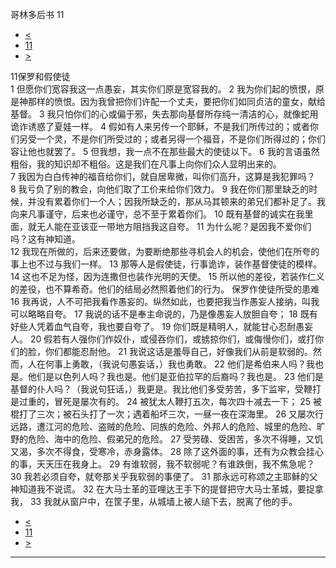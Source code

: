 ﻿





 哥林多后书 11




* [<](bible/2CO10.md)
* [11](bible/2CO.md)
* [>](bible/2CO12.md)



 
11保罗和假使徒  
1 但愿你们宽容我这一点愚妄，其实你们原是宽容我的。 
2 我为你们起的愤恨，原是神那样的愤恨。因为我曾把你们许配一个丈夫，要把你们如同贞洁的童女，献给基督。 
3 我只怕你们的心或偏于邪，失去那向基督所存纯一清洁的心，就像蛇用诡诈诱惑了夏娃一样。 
4 假如有人来另传一个耶稣，不是我们所传过的；或者你们另受一个灵，不是你们所受过的；或者另得一个福音，不是你们所得过的；你们容让他也就罢了。 
5 但我想，我一点不在那些最大的使徒以下。 
6 我的言语虽然粗俗，我的知识却不粗俗。这是我们在凡事上向你们众人显明出来的。  
7 我因为白白传神的福音给你们，就自居卑微，叫你们高升，这算是我犯罪吗？ 
8 我亏负了别的教会，向他们取了工价来给你们效力。 
9 我在你们那里缺乏的时候，并没有累着你们一个人；因我所缺乏的，那从马其顿来的弟兄们都补足了。我向来凡事谨守，后来也必谨守，总不至于累着你们。 
10 既有基督的诚实在我里面，就无人能在亚该亚一带地方阻挡我这自夸。 
11 为什么呢？是因我不爱你们吗？这有神知道。  
12 我现在所做的，后来还要做，为要断绝那些寻机会人的机会，使他们在所夸的事上也不过与我们一样。 
13 那等人是假使徒，行事诡诈，装作基督使徒的模样。 
14 这也不足为怪，因为连撒但也装作光明的天使。 
15 所以他的差役，若装作仁义的差役，也不算希奇。他们的结局必然照着他们的行为。 保罗作使徒所受的患难  
16 我再说，人不可把我看作愚妄的。纵然如此，也要把我当作愚妄人接纳，叫我可以略略自夸。 
17 我说的话不是奉主命说的，乃是像愚妄人放胆自夸； 
18 既有好些人凭着血气自夸，我也要自夸了。 
19 你们既是精明人，就能甘心忍耐愚妄人。 
20 假若有人强你们作奴仆，或侵吞你们，或掳掠你们，或侮慢你们，或打你们的脸，你们都能忍耐他。 
21 我说这话是羞辱自己，好像我们从前是软弱的。然而，人在何事上勇敢，（我说句愚妄话，）我也勇敢。 
22 他们是希伯来人吗？我也是。他们是以色列人吗？我也是。他们是亚伯拉罕的后裔吗？我也是。 
23 他们是基督的仆人吗？（我说句狂话，）我更是。我比他们多受劳苦，多下监牢，受鞭打是过重的，冒死是屡次有的。 
24 被犹太人鞭打五次，每次四十减去一下； 
25 被棍打了三次；被石头打了一次；遇着船坏三次，一昼一夜在深海里。 
26 又屡次行远路，遭江河的危险、盗贼的危险、同族的危险、外邦人的危险、城里的危险、旷野的危险、海中的危险、假弟兄的危险。 
27 受劳碌、受困苦，多次不得睡，又饥又渴，多次不得食，受寒冷，赤身露体。 
28 除了这外面的事，还有为众教会挂心的事，天天压在我身上。 
29 有谁软弱，我不软弱呢？有谁跌倒，我不焦急呢？  
30 我若必须自夸，就夸那关乎我软弱的事便了。 
31 那永远可称颂之主耶稣的父神知道我不说谎。 
32 在大马士革的亚哩达王手下的提督把守大马士革城，要捉拿我， 
33 我就从窗户中，在筐子里，从城墙上被人缒下去，脱离了他的手。 
* [<](bible/2CO10.md)
* [11](bible/2CO.md)
* [>](bible/2CO12.md)





---









